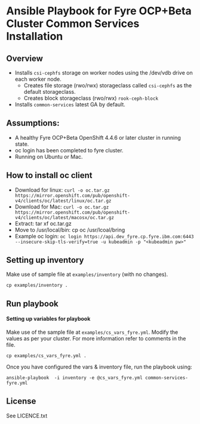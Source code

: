 # Ansible Playbook for Fyre OCP+Beta Cluster Common Services Installation

## Overview

- Installs `csi-cephfs` storage on worker nodes using the /dev/vdb drive on each worker node.
  - Creates file storage (rwo/rwx)  storageclass called `csi-cephfs` as the default storageclass.
  - Creates block storageclass (rwo/rwx) `rook-ceph-block`
- Installs `common-services` latest GA by default.

## Assumptions:

 - A healthy Fyre OCP+Beta OpenShift 4.4.6 or later cluster in running state.
 - oc login has been completed to fyre cluster.
 - Running on Ubuntu or Mac.


## How to install oc client

  - Download for linux: `curl -o oc.tar.gz https://mirror.openshift.com/pub/openshift-v4/clients/oc/latest/linux/oc.tar.gz`
  - Download for Mac: `curl -o oc.tar.gz https://mirror.openshift.com/pub/openshift-v4/clients/oc/latest/macosx/oc.tar.gz`
  - Extract: tar xf oc.tar.gz
  - Move to /usr/local/bin: cp oc /usr/lcoal/bring
  - Example oc login: `oc login https://api.dev_fyre.cp.fyre.ibm.com:6443 --insecure-skip-tls-verify=true -u kubeadmin -p "<kubeadmin pw>"`


## Setting up inventory

Make use of sample file at `examples/inventory` (with no changes).

```
cp examples/inventory .
```

## Run playbook

#### Setting up variables for playbook

Make use of the sample file at `examples/cs_vars_fyre.yml`. Modify the values as per your cluster. For more information refer to comments in the file.

```
cp examples/cs_vars_fyre.yml .
```

Once you have configured the vars & inventory file, run the playbook using:

```
ansible-playbook  -i inventory -e @cs_vars_fyre.yml common-services-fyre.yml
```

License
-------

See LICENCE.txt
